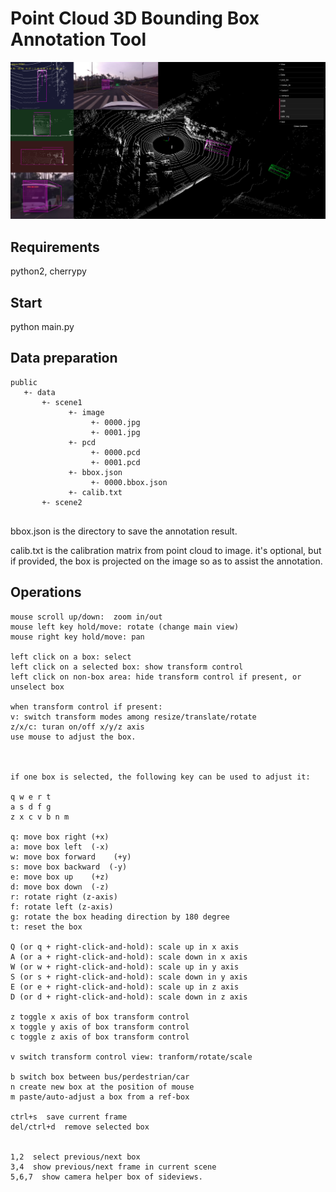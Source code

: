 # Point Cloud 3D Bounding Box Annotation Tool


![screenshot](./pcd_label.png)

## Requirements

python2, cherrypy


## Start
python main.py


## Data preparation

````
public
   +- data
       +- scene1
             +- image
                  +- 0000.jpg
                  +- 0001.jpg
             +- pcd
                  +- 0000.pcd
                  +- 0001.pcd
             +- bbox.json
                  +- 0000.bbox.json
             +- calib.txt
       +- scene2
             
````

bbox.json is the directory to save the annotation result.

calib.txt is the calibration matrix from point cloud to image. it's optional, but if provided, the box is projected on the image so as to assist the annotation.

## Operations

```
mouse scroll up/down:  zoom in/out
mouse left key hold/move: rotate (change main view)
mouse right key hold/move: pan

left click on a box: select
left click on a selected box: show transform control
left click on non-box area: hide transform control if present, or unselect box

when transform control if present:
v: switch transform modes among resize/translate/rotate
z/x/c: turan on/off x/y/z axis
use mouse to adjust the box.



if one box is selected, the following key can be used to adjust it:

q w e r t
a s d f g
z x c v b n m

q: move box right (+x)
a: move box left  (-x)
w: move box forward    (+y)
s: move box backward  (-y)
e: move box up    (+z)
d: move box down  (-z)
r: rotate right (z-axis)
f: rotate left (z-axis)
g: rotate the box heading direction by 180 degree
t: reset the box

Q (or q + right-click-and-hold): scale up in x axis
A (or a + right-click-and-hold): scale down in x axis
W (or w + right-click-and-hold): scale up in y axis
S (or s + right-click-and-hold): scale down in y axis
E (or e + right-click-and-hold): scale up in z axis
D (or d + right-click-and-hold): scale down in z axis

z toggle x axis of box transform control
x toggle y axis of box transform control
c toggle z axis of box transform control

v switch transform control view: tranform/rotate/scale

b switch box between bus/perdestrian/car
n create new box at the position of mouse
m paste/auto-adjust a box from a ref-box

ctrl+s  save current frame
del/ctrl+d  remove selected box


1,2  select previous/next box
3,4  show previous/next frame in current scene
5,6,7  show camera helper box of sideviews.

```
